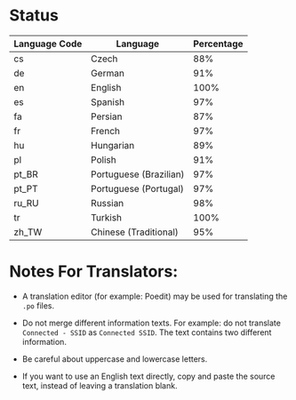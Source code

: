 # Status

| Language Code  | Language               | Percentage |
| -------------- | ---------------------- | ---------- |
| cs             | Czech                  | 88%        |
| de             | German                 | 91%        |
| en             | English                | 100%       |
| es             | Spanish                | 97%        |
| fa             | Persian                | 87%        |
| fr             | French                 | 97%        |
| hu             | Hungarian              | 89%        |
| pl             | Polish                 | 91%        |
| pt_BR          | Portuguese (Brazilian) | 97%        |
| pt_PT          | Portuguese (Portugal)  | 97%        |
| ru_RU          | Russian                | 98%        |
| tr             | Turkish                | 100%       |
| zh_TW          | Chinese (Traditional)  | 95%        |


# Notes For Translators:

- A translation editor (for example: Poedit) may be used for translating the ```.po``` files.

- Do not merge different information texts. For example: do not translate ```Connected - SSID``` 
as ```Connected SSID```. The text contains two different information. 

- Be careful about uppercase and lowercase letters.

- If you want to use an English text directly, copy and paste the source text, instead of leaving a translation blank.

